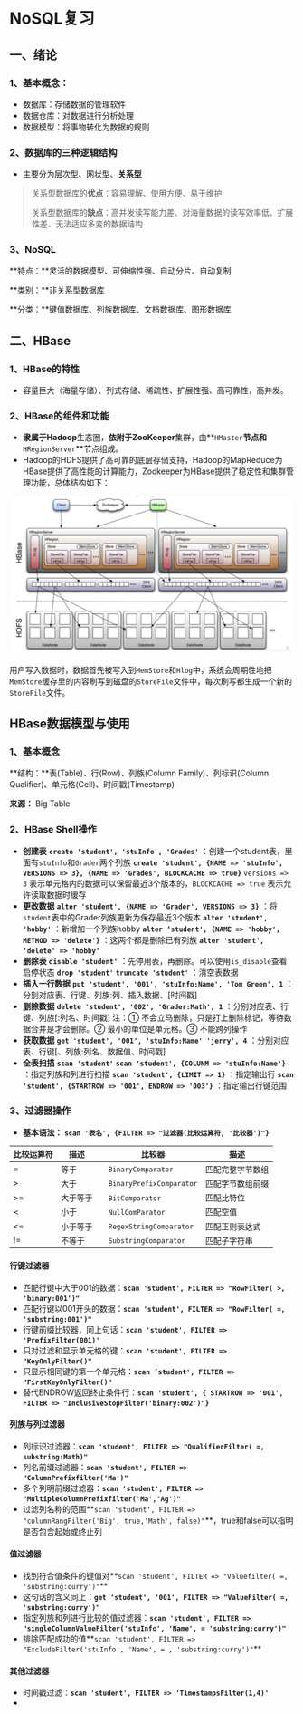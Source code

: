 # NoSQL复习

## 一、绪论

### 1、**基本概念**：

- 数据库：存储数据的管理软件
- 数据仓库：对数据进行分析处理
- 数据模型：将事物转化为数据的规则

### 2、**数据库的三种逻辑结构**

- 主要分为层次型、网状型、**关系型**

> 关系型数据库的**优点**：容易理解、使用方便、易于维护
>
> 关系型数据库的**缺点**：高并发读写能力差、对海量数据的读写效率低、扩展性差、无法适应多变的数据结构

### 3、NoSQL

**特点：**灵活的数据模型、可伸缩性强、自动分片、自动复制

**类别：**非关系型数据库

**分类：**键值数据库、列族数据库、文档数据库、图形数据库

## 二、HBase

### 1、HBase的特性

- 容量巨大（海量存储）、列式存储、稀疏性、扩展性强、高可靠性，高并发。

### 2、HBase的组件和功能

- **隶属于Hadoop**生态圈，**依附于ZooKeeper**集群，由**`HMaster`**节点和**`HRegionServer`**节点组成。
- Hadoop的HDFS提供了高可靠的底层存储支持，Hadoop的MapReduce为HBase提供了高性能的计算能力，Zookeeper为HBase提供了稳定性和集群管理功能，总体结构如下：

![img](https://raw.githubusercontent.com/LiiiiiiiiY/Typora/master/img/20200903145325963.png)

用户写入数据时，数据首先被写入到`MemStore`和`Hlog`中，系统会周期性地把`MemStore`缓存里的内容刷写到磁盘的`StoreFile`文件中，每次刷写都生成一个新的`StoreFile`文件。

## HBase数据模型与使用

### 1、基本概念

**结构：**表(Table)、行(Row)、列族(Column Family)、列标识(Column Qualifier)、单元格(Cell)、时间戳(Timestamp)

**来源：** Big Table

### 2、HBase Shell操作

- **创建表**
  **`create 'student', 'stuInfo', 'Grades'`** ：创建一个student表，里面有`stuInfo`和`Grader`两个列族
  **`create 'student', {NAME => 'stuInfo', VERSIONS => 3}, {NAME => 'Grades', BLOCKCACHE => true}`**
  `versions => 3` 表示单元格内的数据可以保留最近3个版本的，`BLOCKCACHE => true` 表示允许读取数据时缓存
- **更改数据**
  **`alter 'student', {NAME => 'Grader', VERSIONS => 3}`** ：将`student`表中的Grader列族更新为保存最近3个版本
  **`alter 'student', 'hobby'`**  ：新增加一个列族hobby
  **`alter ‘student', {NAME => 'hobby', METHOD => 'delete'}`** ：这两个都是删除已有列族
  **`alter 'student', 'delete' => 'hobby'`**
- **删除表**
  **`disable 'student'`** ：先停用表，再删除。可以使用`is_disable`查看启停状态
  **`drop 'student'`**
  **`truncate 'student'`** ：清空表数据
- **插入一行数据**
  **`put 'student', '001', 'stuInfo:Name', 'Tom Green', 1`** ：分别对应表、行键、列族:列、插入数据、[时间戳]
- **删除数据**
  **`delete 'student', '002', 'Grader:Math', 1`** ：分别对应表、行键、列族[:列名、时间戳]
  注：① 不会立马删除，只是打上删除标记，等待数据合并是才会删除。② 最小的单位是单元格。③ 不能跨列操作
- **获取数据**
  **`get 'student', '001', 'stuInfo:Name' 'jerry', 4`** ：分别对应表、行键[、列族:列名、数据值、时间戳]
- **全表扫描**
  **`scan 'student'`**
  **`scan 'student', {COLUNM => 'stuInfo:Name'}`** ：指定列族和列进行扫描
  **`scan 'student', {LIMIT => 1}`** ：指定输出行
  **`scan 'student', {STARTROW => '001', ENDROW => '003'}`** ：指定输出行键范围

### 3、过滤器操作

- **基本语法： `scan '表名', {FILTER => "过滤器(比较运算符, '比较器')"}`**

| 比较运算符 | 描述     |      | 比较器                   | 描述             |
| ---------- | -------- | ---- | ------------------------ | ---------------- |
| =          | 等于     |      | `BinaryComparator`       | 匹配完整字节数组 |
| >          | 大于     |      | `BinaryPrefixComparator` | 匹配字节数组前缀 |
| >=         | 大于等于 |      | `BitComparator`          | 匹配比特位       |
| <          | 小于     |      | `NullComParator`         | 匹配空值         |
| <=         | 小于等于 |      | `RegexStringComparator`  | 匹配正则表达式   |
| !=         | 不等于   |      | `SubstringComparator`    | 匹配子字符串     |

#### 行键过滤器

- 匹配行键中大于001的数据：**`scan 'student', FILTER => "RowFilter( >, 'binary:001')"`**
- 匹配行键以001开头的数据：**`scan 'student', FILTER => "RowFilter( =, 'substring:001')"`** 
- 行键前缀比较器，同上句话：**`scan 'student', FILTER => 'PrefixFilter(001)'`**
- 只对过滤和显示单元格的键：**`scan 'student', FILTER => "KeyOnlyFilter()"`**
- 只显示相同键的第一个单元格：**`scan ’student', FILTER => "FirstKeyOnlyFilter()"`**
- 替代ENDROW返回终止条件行：**`scan 'student', { STARTROW => '001', FILTER => "InclusiveStopFilter('binary:002')"}`**

#### 列族与列过滤器

- 列标识过滤器：**`scan 'student', FILTER => "QualifierFilter( =, substring:Math)"`**
- 列名前缀过滤器：**`scan 'student', FILTER => "ColumnPrefixfilter('Ma')"`**
- 多个列明前缀过滤器：**`scan 'student', FILTER => "MultipleColumnPrefixfilter('Ma','Ag')"`**
- 过滤列名称的范围**`scan 'student', FILTER => "columnRangFilter('Big', true,'Math', false)"`**，true和false可以指明是否包含起始或终止列

#### 值过滤器

- 找到符合值条件的键值对**`scan 'student', FILTER => "Valuefilter( =, 'substring:curry')"`** 
- 这句话的含义同上：**`get 'student', '001', FILTER => "ValueFilter( =, 'substring:curry')"`**
- 指定列族和列进行比较的值过滤器：**`scan 'student', FILTER => "singleColumnValueFilter('stuInfo', 'Name', = 'substring:curry')"`**
- 排除匹配成功的值**`scan 'student', FILTER => "ExcludeFilter('stuInfo', 'Name', = , 'substring:curry')"`**

#### 其他过滤器

- 时间戳过滤：**`scan 'student', FILTER => 'TimestampsFilter(1,4)'`**
- 